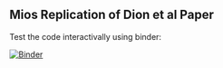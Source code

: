 ## Mios Replication of Dion et al Paper

Test the code interactivally using binder:

[![Binder](https://mybinder.org/badge_logo.svg)](https://mybinder.org/v2/gh/mio-hiehei/gender_citation_gap_dion_et_al/HEAD)